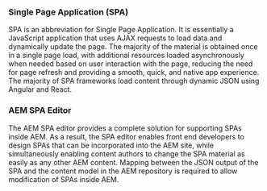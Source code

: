 ### Single Page Application (SPA)

SPA is an abbreviation for Single Page Application. It is essentially a JavaScript application that uses AJAX requests to load data and dynamically update the page. The majority of the material is obtained once in a single page load, with additional resources loaded asynchronously when needed based on user interaction with the page, reducing the need for page refresh and providing a smooth, quick, and native app experience. The majority of SPA frameworks load content through dynamic JSON using Angular and React.

### AEM SPA Editor 

The AEM SPA editor provides a complete solution for supporting SPAs inside AEM. As a result, the SPA editor enables front end developers to design SPAs that can be incorporated into the AEM site, while simultaneously enabling content authors to change the SPA material as easily as any other AEM content. Mapping between the JSON output of the SPA and the content model in the AEM repository is required to allow modification of SPAs inside AEM.
